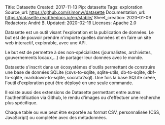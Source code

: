Title: Datasette
Created: 2017-11-13
Pip: datasette
Tags: exploration
Source_url: https://github.com/simonw/datasette
Documentation_url: https://datasette.readthedocs.io/en/stable/
Sheet_creation: 2020-01-09
Redactors: André B.
Updated: 2020-02-19
Licenses: Apache 2.0




Datasette est un outil visant l'exploration et la publication de données. Le but est de pouvoir prendre n'importe quelles données et en faire un site web interactif, explorable, avec une API.

Le but est de permettre à des non-spécialistes (journalistes, archivistes, gouvernements locaux,...) de partager leur données avec le monde.

Datasette s'inscrit dans un écosystèmes d'outils permettant de construire une base de données SQLite (csvs-to-sqlite, sqlite-utils, db-to-sqlite, dbf-to-sqlite, markdown-to-sqlite, socrata2sql). Une fois la base SQLite créée, l'outil d'exploration peut être déployé en une seule commande.

Il existe aussi des extensions de Datasette permettant entre autres l'authentification via Github, le rendu d'images ou d'effectuer une recherche plus spécifique.

Chaque table ou vue peut être exportée au format CSV, personnalisée (CSS, JavaScript) ou complétée avec des métadonnées.
